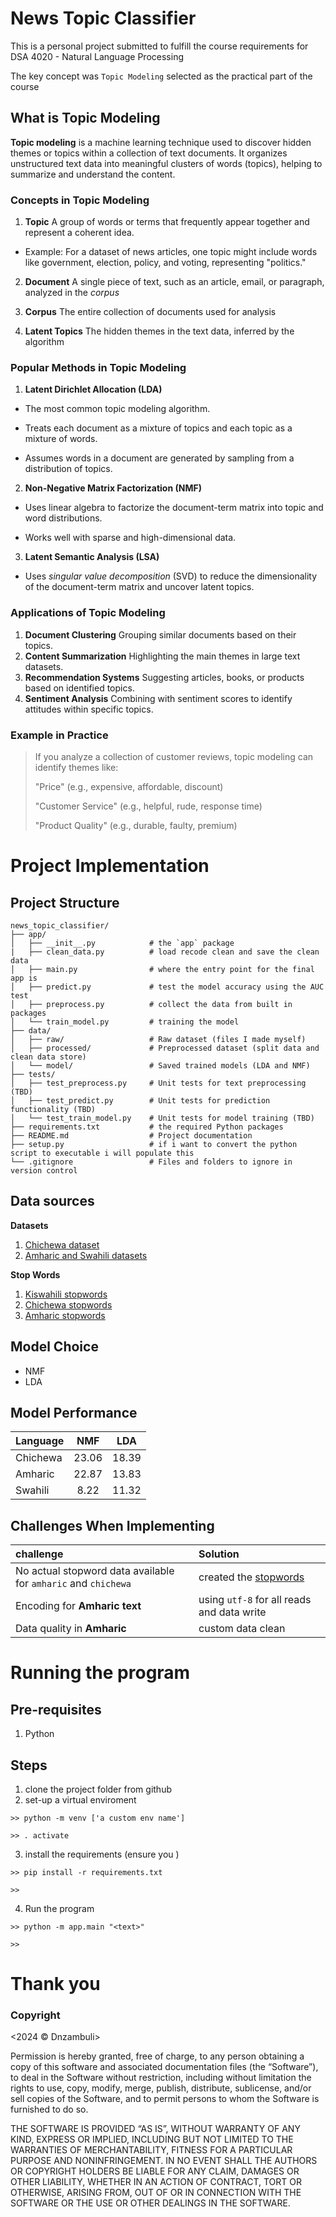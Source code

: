 # News Topic Classifier

This is a personal project submitted to fulfill the course requirements for DSA 4020 - Natural Language Processing 

The key concept was `Topic Modeling` selected as the practical part of the course 

## What is Topic Modeling

**Topic modeling** is a machine learning technique used to discover hidden themes or topics within a collection of text documents. It organizes unstructured text data into meaningful clusters of words (topics), helping to summarize and understand the content.

### Concepts in Topic Modeling 

1. **Topic** A group of words or terms that frequently appear together and represent a coherent idea.

- Example: For a dataset of news articles, one topic might include words like government, election, policy, and voting, representing "politics."

2. **Document** A single piece of text, such as an article, email, or paragraph, analyzed in the *corpus*

3. **Corpus** The entire collection of documents used for analysis

4. **Latent Topics** The hidden themes in the text data, inferred by the algorithm

### Popular Methods in Topic Modeling

1. **Latent Dirichlet Allocation (LDA)**

- The most common topic modeling algorithm.

- Treats each document as a mixture of topics and each topic as a mixture of words.

- Assumes words in a document are generated by sampling from a distribution of topics.

2. **Non-Negative Matrix Factorization (NMF)**

- Uses linear algebra to factorize the document-term matrix into topic and word distributions.

- Works well with sparse and high-dimensional data.

3. **Latent Semantic Analysis (LSA)**

- Uses *singular value decomposition* (SVD) to reduce the dimensionality of the document-term matrix and uncover latent topics.

### Applications of Topic Modeling
1. **Document Clustering** Grouping similar documents based on their topics.
2. **Content Summarization** Highlighting the main themes in large text datasets.
3. **Recommendation Systems** Suggesting articles, books, or products based on identified topics.
4. **Sentiment Analysis** Combining with sentiment scores to identify attitudes within specific topics.

### Example in Practice

> If you analyze a collection of customer reviews, topic modeling can identify themes like:
> 
> "Price" (e.g., expensive, affordable, discount)
> 
> "Customer Service" (e.g., helpful, rude, response time)
> 
>"Product Quality" (e.g., durable, faulty, premium)
>


# Project Implementation

## Project Structure

```{bash}
news_topic_classifier/
├── app/
│   ├── __init__.py            # the `app` package
|   ├── clean_data.py          # load recode clean and save the clean data
│   ├── main.py                # where the entry point for the final app is
│   ├── predict.py             # test the model accuracy using the AUC test
│   ├── preprocess.py          # collect the data from built in packages 
│   └── train_model.py         # training the model
├── data/
│   ├── raw/                   # Raw dataset (files I made myself)
│   ├── processed/             # Preprocessed dataset (split data and clean data store)
│   └── model/                 # Saved trained models (LDA and NMF)
├── tests/
│   ├── test_preprocess.py     # Unit tests for text preprocessing (TBD)
│   ├── test_predict.py        # Unit tests for prediction functionality (TBD)
│   └── test_train_model.py    # Unit tests for model training (TBD)
├── requirements.txt           # the required Python packages
├── README.md                  # Project documentation
├── setup.py                   # if i want to convert the python script to executable i will populate this
└── .gitignore                 # Files and folders to ignore in version control

```

## Data sources 

**Datasets**
1. [Chichewa dataset](https://zenodo.org/records/4315018)
2. [Amharic and Swahili datasets](https://huggingface.co/datasets/community-datasets/swahili_news/blob/main/README.md)

**Stop Words**
1. [Kiswahili stopwords](https://github.com/stopwords-iso/stopwords-iso)
2. [Chichewa stopwords](https://www.chichewagrammar.net/)
3. [Amharic stopwords](https://www.irit.fr/AmharicResources/wp-content/uploads/2021/03/StopWord-list.txt)

## Model Choice

- NMF 
- LDA

## Model Performance 

|   Language    |       NMF     |      LDA      |
|:--------------|:-------------:|:-------------:|
|   Chichewa    |      23.06    |     18.39     |
|   Amharic     |      22.87    |     13.83     |
|   Swahili     |       8.22    |     11.32     |

## Challenges When Implementing 

|challenge| Solution|
|:----|:----|
|No actual stopword data available for `amharic` and `chichewa`| created the [stopwords]("./data/raw/stopwords.yaml")|
|Encoding for **Amharic text**| using `utf-8` for all reads and data write|
|Data quality in **Amharic**| custom data clean|


# Running the program 

## Pre-requisites
1. Python 

## Steps

1. clone the project folder from github
2. set-up a virtual enviroment

```{bash}
>> python -m venv ['a custom env name']

>> . activate 
```
3. install the requirements (ensure you )

```{bash}
>> pip install -r requirements.txt

>>
```
4. Run the program 

```{bash}
>> python -m app.main "<text>"

>>
```

# Thank you

### Copyright 

<2024 &COPY; Dnzambuli>

Permission is hereby granted, free of charge, to any person obtaining a copy of this software and associated documentation files (the “Software”), to deal in the Software without restriction, including without limitation the rights to use, copy, modify, merge, publish, distribute, sublicense, and/or sell copies of the Software, and to permit persons to whom the Software is furnished to do so.

THE SOFTWARE IS PROVIDED “AS IS”, WITHOUT WARRANTY OF ANY KIND, EXPRESS OR IMPLIED, INCLUDING BUT NOT LIMITED TO THE WARRANTIES OF MERCHANTABILITY, FITNESS FOR A PARTICULAR PURPOSE AND NONINFRINGEMENT. IN NO EVENT SHALL THE AUTHORS OR COPYRIGHT HOLDERS BE LIABLE FOR ANY CLAIM, DAMAGES OR OTHER LIABILITY, WHETHER IN AN ACTION OF CONTRACT, TORT OR OTHERWISE, ARISING FROM, OUT OF OR IN CONNECTION WITH THE SOFTWARE OR THE USE OR OTHER DEALINGS IN THE SOFTWARE.

